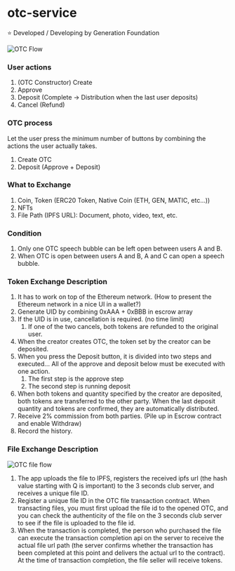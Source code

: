 # otc-service
⭐ Developed / Developing by Generation Foundation

![OTC Flow](https://user-images.githubusercontent.com/34641838/208807403-748f5c76-0426-4b36-a9c6-7c3ca5cb6f1c.png)

### **User actions**

1. (OTC Constructor) Create
2. Approve
3. Deposit (Complete → Distribution when the last user deposits)
4. Cancel (Refund)

### OTC process

Let the user press the minimum number of buttons by combining the actions the user actually takes.

1. Create OTC
2. Deposit (Approve + Deposit)

### **What to Exchange**

1. Coin, Token (ERC20 Token, Native Coin (ETH, GEN, MATIC, etc...))
2. NFTs
3. File Path (IPFS URL): Document, photo, video, text, etc.

### Condition

1. Only one OTC speech bubble can be left open between users A and B.
2. When OTC is open between users A and B, A and C can open a speech bubble.

### Token Exchange Description

1. It has to work on top of the Ethereum network. (How to present the Ethereum network in a nice UI in a wallet?)
2. Generate UID by combining 0xAAA + 0xBBB in escrow array
3. If the UID is in use, cancellation is required. (no time limit)
     1. If one of the two cancels, both tokens are refunded to the original user.
4. When the creator creates OTC, the token set by the creator can be deposited.
5. When you press the Deposit button, it is divided into two steps and executed... All of the approve and deposit below must be executed with one action.
     1. The first step is the approve step
     2. The second step is running deposit
6. When both tokens and quantity specified by the creator are deposited, both tokens are transferred to the other party. When the last deposit quantity and tokens are confirmed, they are automatically distributed.
7. Receive 2% commission from both parties. (Pile up in Escrow contract and enable Withdraw)
8. Record the history.

### File Exchange Description
![OTC file flow](https://user-images.githubusercontent.com/34641838/208811260-e1464b73-a381-496b-9bbd-7c9c5dedf26d.png)

1. The app uploads the file to IPFS, registers the received ipfs url (the hash value starting with Q is important) to the 3 seconds club server, and receives a unique file ID.
2. Register a unique file ID in the OTC file transaction contract. When transacting files, you must first upload the file id to the opened OTC, and you can check the authenticity of the file on the 3 seconds club server to see if the file is uploaded to the file id.
3. When the transaction is completed, the person who purchased the file can execute the transaction completion api on the server to receive the actual file url path (the server confirms whether the transaction has been completed at this point and delivers the actual url to the contract). At the time of transaction completion, the file seller will receive tokens.
